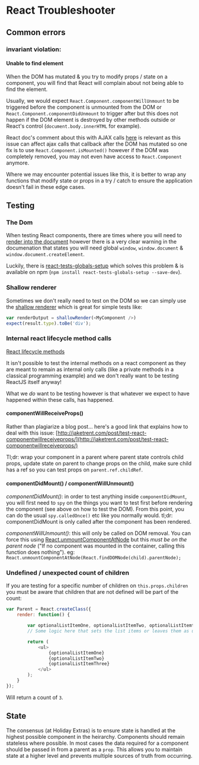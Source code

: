 # React Troubleshooter

## Common errors

### __invariant violation__:

#### Unable to find element

When the DOM has mutated & you try to modify props / state on a component, you will find that React will complain about not being able to find the element.

Usually, we would expect `React.Component.componentWillUnmount` to be triggered before the component is unmounted from the DOM or `React.Component.componentDidUnmount` to trigger after but this does not happen if the DOM element is destroyed by other methods outside or React's control (`document.body.innerHTML` for example).

React doc's comment about this with AJAX calls [here](https://facebook.github.io/react/tips/initial-ajax.html) is relevant as this issue can affect ajax calls that callback after the DOM has mutated so one fix is to use `React.Component.isMounted()` however if the DOM was completely removed, you may not even have access to `React.Component` anymore.

Where we may encounter potential issues like this, it is better to wrap any functions that modify state or props in a try / catch to ensure the application doesn't fail in these edge cases. 

## Testing


### The Dom
When testing React components, there are times where you will need to [render into the document](https://facebook.github.io/react/docs/test-utils.html#renderintodocument) however there is a very clear warning in the documenation that states you will need global `window`, `window.document` & `window.document.createElement`.

Luckily, there is [react-tests-globals-setup](https://github.com/holidayextras/react-tests-globals-setup) which solves this problem & is available on npm (`npm install react-tests-globals-setup --save-dev`).

### Shallow renderer
Sometimes we don't really need to test on the DOM so we can simply use the [shallow renderer](https://facebook.github.io/react/docs/test-utils.html#shallow-rendering) which is great for simple tests like:
```javascript
var renderOutput = shallowRender(<MyComponent />)
expect(result.type).toBe('div');
```

### Internal react lifecycle method calls
[React lifecycle methods](https://facebook.github.io/react/docs/component-specs.html#lifecycle-methods)

It isn't possible to test the internal methods on a react component as they are meant to remain as internal only calls (like a private methods in a classical programming example) and we don't really want to be testing ReactJS itself anyway!

What we *do* want to be testing however is that whatever we expect to have happened within these calls, has happened.

#### componentWillReceiveProps()

Rather than plagiarize a blog post... here's a good link that explains how to deal with this issue: [http://jaketrent.com/post/test-react-componentwillreceiveprops/](http://jaketrent.com/post/test-react-componentwillreceiveprops/)

Tl;dr: wrap your component in a parent where parent state controls child props, update state on parent to change props on the child, make sure child has a ref so you can test props on `parent.ref.childRef`. 

#### componentDidMount() / componentWillUnmount()

*componentDidMount()*: in order to test anything inside `componentDidMount`, you will first need to `spy` on the things you want to test first before rendering the component (see above on how to test the DOM). From this point, you can do the usual `spy.calledOnce()` etc like you normally would.
tl;dr: componentDidMount is only called after the component has been rendered.

*componentWillUnmount()*: this will only be called on DOM removal. You can force this using [React.unmountComponentAtNode](https://facebook.github.io/react/docs/top-level-api.html#reactdom.unmountcomponentatnode) but this *must be on the parent node* ("If no component was mounted in the container, calling this function does nothing").
eg: `React.unmountComponentAtNode(React.findDOMNode(child).parentNode);`

### Undefined / unexpected count of children
If you are testing for a specific number of children on `this.props.children` you must be aware that children that are not defined will be part of the count:
```javascript
var Parent = React.createClass({
	render: function() {

		var optionalListItemOne, optionalListItemTwo, optionalListItemthree;
		// Some logic here that sets the list items or leaves them as undefined

		return (
			<ul>
				{optionalListItemOne}
				{optionalListItemTwo}
				{optionalListItemThree}
			</ul>
		);
	}
});
```
Will return a count of `3`.


## State

The consensus (at Holiday Extras) is to ensure state is handled at the highest possible component in the heirarchy. Components should remain stateless where possible. In most cases the data required for a component should be passed in from a parent as a `prop`. This allows you to maintain state at a higher level and prevents multiple sources of truth from occurring.
